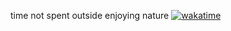 time not spent outside enjoying nature
[![wakatime](https://wakatime.com/badge/user/018bb5b7-2775-467e-80b5-4a754a579895.svg)](https://wakatime.com/@018bb5b7-2775-467e-80b5-4a754a579895)
